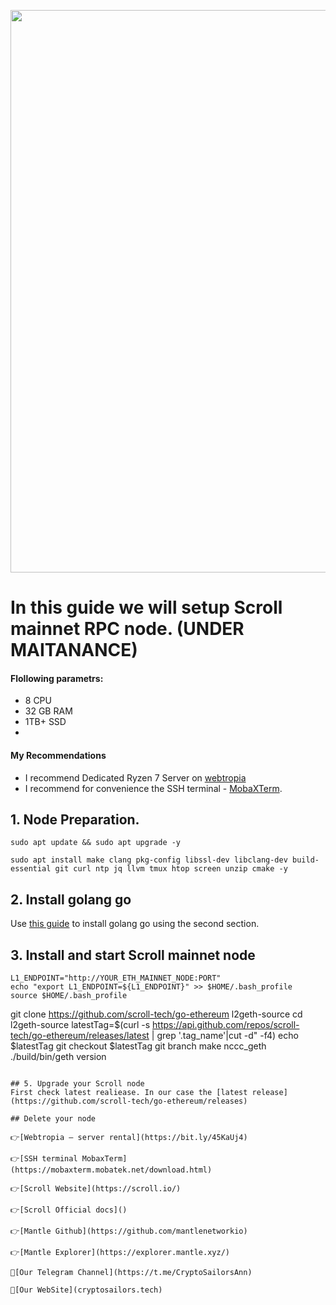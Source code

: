 <p align="center">
 <img src=""width="900"/></a>
</p>

# In this guide we will setup Scroll mainnet RPC node. (UNDER MAITANANCE)

#### Flollowing parametrs:
- 8 CPU 
- 32 GB RAM
- 1TB+ SSD
- 
#### My Recommendations
- I recommend Dedicated Ryzen 7 Server on [webtropia](https://bit.ly/45KaUj4)
- I recommend for convenience the SSH terminal - [MobaXTerm](https://mobaxterm.mobatek.net/download.html).

## 1. Node Preparation.
```
sudo apt update && sudo apt upgrade -y
```
```
sudo apt install make clang pkg-config libssl-dev libclang-dev build-essential git curl ntp jq llvm tmux htop screen unzip cmake -y
```

## 2. Install golang go
Use [this guide](https://github.com/CryptoSailors/cryptosailors-tools/tree/main/Install%20Golang%20%22Go%22#2-if-you-installing-golang-go-on-clear-server-you-need-input-following-commands) to install golang go using the second section.

## 3. Install and start Scroll mainnet node
```
L1_ENDPOINT="http://YOUR_ETH_MAINNET_NODE:PORT"
echo "export L1_ENDPOINT=${L1_ENDPOINT}" >> $HOME/.bash_profile
source $HOME/.bash_profile
```
git clone https://github.com/scroll-tech/go-ethereum l2geth-source
cd l2geth-source
latestTag=$(curl -s https://api.github.com/repos/scroll-tech/go-ethereum/releases/latest | grep '.tag_name'|cut -d\" -f4)
echo $latestTag
git checkout $latestTag
git branch
make nccc_geth
./build/bin/geth version
```

## 5. Upgrade your Scroll node
First check latest realiease. In our case the [latest release](https://github.com/scroll-tech/go-ethereum/releases)
```

```
## Delete your node
```

```
👉[Webtropia — server rental](https://bit.ly/45KaUj4)

👉[SSH terminal MobaxTerm](https://mobaxterm.mobatek.net/download.html)

👉[Scroll Website](https://scroll.io/)

👉[Scroll Official docs]()

👉[Mantle Github](https://github.com/mantlenetworkio)

👉[Mantle Explorer](https://explorer.mantle.xyz/)

🔰[Our Telegram Channel](https://t.me/CryptoSailorsAnn)

🔰[Our WebSite](cryptosailors.tech)
